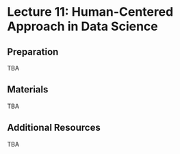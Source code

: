 # Lecture 11: Human-Centered Approach in Data Science

## Preparation

TBA

## Materials

TBA

## Additional Resources

TBA
